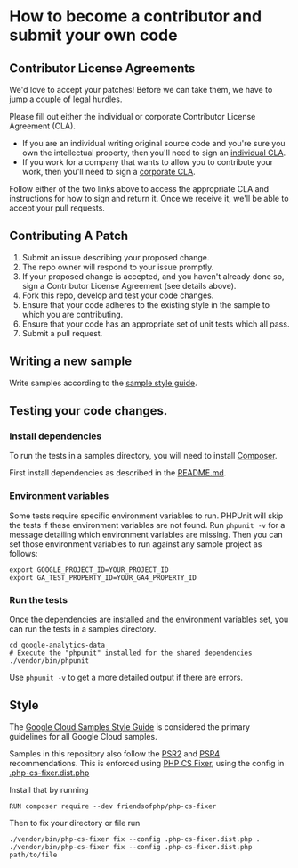 # How to become a contributor and submit your own code

## Contributor License Agreements

We'd love to accept your patches! Before we can take them, we
have to jump a couple of legal hurdles.

Please fill out either the individual or corporate Contributor License Agreement
(CLA).

  * If you are an individual writing original source code and you're sure you
    own the intellectual property, then you'll need to sign an
    [individual CLA](https://developers.google.com/open-source/cla/individual).
  * If you work for a company that wants to allow you to contribute your work,
    then you'll need to sign a
    [corporate CLA](https://developers.google.com/open-source/cla/corporate).

Follow either of the two links above to access the appropriate CLA and
instructions for how to sign and return it. Once we receive it, we'll be able to
accept your pull requests.

## Contributing A Patch

1. Submit an issue describing your proposed change.
1. The repo owner will respond to your issue promptly.
1. If your proposed change is accepted, and you haven't already done so, sign a
   Contributor License Agreement (see details above).
1. Fork this repo, develop and test your code changes.
1. Ensure that your code adheres to the existing style in the sample to which
   you are contributing.
1. Ensure that your code has an appropriate set of unit tests which all pass.
1. Submit a pull request.

## Writing a new sample

Write samples according to the [sample style guide](https://googlecloudplatform.github.io/samples-style-guide/).

## Testing your code changes.

### Install dependencies

To run the tests in a samples directory, you will need to install
[Composer](http://getcomposer.org/doc/00-intro.md).

First install dependencies as described in the
[README.md](google-analytics-data/README.md).

### Environment variables
Some tests require specific environment variables to run. PHPUnit will skip the tests
if these environment variables are not found. Run `phpunit -v` for a message detailing
which environment variables are missing. Then you can set those environment variables
to run against any sample project as follows:

```
export GOOGLE_PROJECT_ID=YOUR_PROJECT_ID
export GA_TEST_PROPERTY_ID=YOUR_GA4_PROPERTY_ID
```

### Run the tests

Once the dependencies are installed and the environment variables set, you can run the
tests in a samples directory.
```
cd google-analytics-data
# Execute the "phpunit" installed for the shared dependencies
./vendor/bin/phpunit
```

Use `phpunit -v` to get a more detailed output if there are errors.

## Style

The [Google Cloud Samples Style Guide][style-guide] is considered the primary
guidelines for all Google Cloud samples. 

[style-guide]: https://googlecloudplatform.github.io/samples-style-guide/

Samples in this repository also follow the [PSR2][psr2] and [PSR4][psr4]
recommendations. This is enforced using [PHP CS Fixer][php-cs-fixer], using the config in [.php-cs-fixer.dist.php](.php-cs-fixer.dist.php)

Install that by running

```
RUN composer require --dev friendsofphp/php-cs-fixer
```

Then to fix your directory or file run

```
./vendor/bin/php-cs-fixer fix --config .php-cs-fixer.dist.php .
./vendor/bin/php-cs-fixer fix --config .php-cs-fixer.dist.php path/to/file
```

[psr2]: http://www.php-fig.org/psr/psr-2/
[psr4]: http://www.php-fig.org/psr/psr-4/
[php-cs-fixer]: https://github.com/FriendsOfPHP/PHP-CS-Fixer
